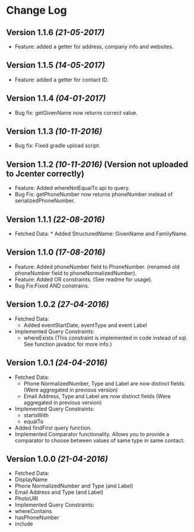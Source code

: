Change Log
==========

Version 1.1.6 *(21-05-2017)*
------------------
  * Feature: added a getter for address, company info and websites.

Version 1.1.5 *(14-05-2017)*
------------------
  * Feature: added a getter for contact ID.

Version 1.1.4 *(04-01-2017)*
------------------
  * Bug fix: getGivenName now returns correct value.

Version 1.1.3 *(10-11-2016)*
------------------
  * Bug fix: Fixed gradle upload script.

Version 1.1.2 *(10-11-2016)* (Version not uploaded to Jcenter correctly)
------------------
   * Feature: Added whereNotEqualTo api to query.
   * Bug Fix: getPhoneNumber now returns phoneNumber instead of serializedPhoneNumber.


Version 1.1.1 *(22-08-2016)*
------------------
   * Fetched Data: 
    * Added StructuredName: GivenName and FamilyName.

Version 1.1.0 *(17-08-2016)*
------------------
  * Feature: Added phoneNumber field to PhoneNumber. (renamed old phoneNumber field to phoneNormalizedNumber). 
  * Feature: Added OR constraints. (See readme for usage).
  * Bug Fix:Fixed AND constrains.
  
Version 1.0.2 *(27-04-2016)*
------------------
  * Fetched Data: 
    * Added eventStartDate, eventType and event Label
  * Implemented Query Constraints:
    * whereExists (This constraint is implemented in code instead of sql. See function javadoc for more info.)
 
Version 1.0.1 *(24-04-2016)*
------------------
  * Fetched Data: 
    * Phone NormalizedNumber, Type and Label are now distinct fields. (Were aggregated in previous version)
    * Email Address, Type and Label are now distinct fields (Were aggregated in previous version)
  * Implemented Query Constraints:
    * startsWith
    * equalTo
  * Added findFirst query function.
  * Implemented Comparator functionality. Allows you to provide a comparator to choose between values of same type in same contact.

Version 1.0.0 *(21-04-2016)*
------------------
 * Fetched Data: 
  * DisplayName
  * Phone NormalizedNumber and Type (and Label)
  * Email Address and Type (and Label)
  * PhotoURI
 * Implemented Query Constraints:
  * whereContains
  * hasPhoneNumber
  * include
